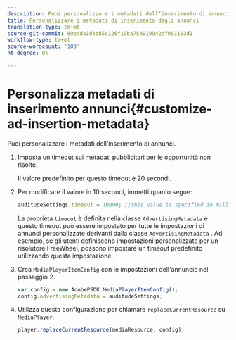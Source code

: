 ```yaml
---
description: Puoi personalizzare i metadati dell’inserimento di annunci.
title: Personalizzare i metadati di inserimento degli annunci
translation-type: tm+mt
source-git-commit: 89bdda1d4bd5c126f19ba75a819942df901183d1
workflow-type: tm+mt
source-wordcount: '103'
ht-degree: 0%

---
```



# Personalizza metadati di inserimento annunci{#customize-ad-insertion-metadata}

Puoi personalizzare i metadati dell’inserimento di annunci.

1. Imposta un timeout sui metadati pubblicitari per le opportunità non risolte.

   Il valore predefinito per questo timeout è 20 secondi.
1. Per modificare il valore in 10 secondi, immetti quanto segue:

   ```js
   auditudeSettings.timeout = 10000; //this value is specified in milliseconds
   ```

   La proprietà `timeout` è definita nella classe `AdvertisingMetadata` e questo timeout può essere impostato per tutte le impostazioni di annunci personalizzate derivanti dalla classe `AdvertisingMetadata` . Ad esempio, se gli utenti definiscono impostazioni personalizzate per un risolutore FreeWheel, possono impostare un timeout predefinito utilizzando questa impostazione.

1. Crea `MediaPlayerItemConfig` con le impostazioni dell&#39;annuncio nel passaggio 2.

   ```js
   var config = new AdobePSDK.MediaPlayerItemConfig(); 
   config.advertisingMetadata = auditudeSettings;
   ```

1. Utilizza questa configurazione per chiamare `replaceCurrentResource` su `MediaPlayer`.

   ```js
   player.replaceCurrentResource(mediaResource, config);
   ```

